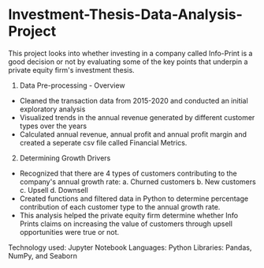# Investment-Thesis-Data-Analysis-Project

This project looks into whether investing in a company called Info-Print is a good decision or not by evaluating some of the key points that underpin a private equity firm's investment thesis. 

1) Data Pre-processing - Overview
- Cleaned the transaction data from 2015-2020 and conducted an initial exploratory analysis
- Visualized trends in the annual revenue generated by different customer types over the years
- Calculated annual revenue, annual profit and annual profit margin and created a seperate csv file called Financial Metrics. 

2) Determining Growth Drivers
- Recognized that there are 4 types of customers contributing to the company's annual growth rate: 
a. Churned customers
b. New customers
c. Upsell
d. Downsell
- Created functions and filtered data in Python to determine percentage contribution of each customer type to the annual growth rate.
- This analysis helped the private equity firm determine whether Info Prints claims on increasing the value of customers through upsell opportunities were true or not. 

Technology used: Jupyter Notebook 
Languages: Python
Libraries: Pandas, NumPy, and Seaborn
